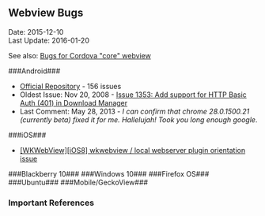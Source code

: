 ## Webview Bugs ##
Date: 2015-12-10<br>
Last Update: 2016-01-20

See also: [Bugs for Cordova "core" webview](core-bugs/plugins-core-bugs-webview.md)

###Android###

- [Official Repository](https://code.google.com/p/android/issues/list?can=2&q=webview&colspec=ID+Status+Priority+Owner+Summary+Stars+Reporter+Opened&cells=tiles) - 156 issues
- Oldest Issue: Nov 20, 2008 - [Issue 1353: Add support for HTTP Basic Auth (401) in Download Manager](https://code.google.com/p/android/issues/detail?id=1353)
- Last Comment: May 28, 2013 - *I can confirm that chrome 28.0.1500.21 (currently beta) fixed it for me. Hallelujah! Took you long enough google*.

###iOS###

- [[WKWebView][iOS8] wkwebview / local webserver plugin orientation issue](https://issues.apache.org/jira/browse/CB-8047)


###Blackberry 10###
###Windows 10###
###Firefox OS###
###Ubuntu###
###Mobile/GeckoView###
### Important References ###
